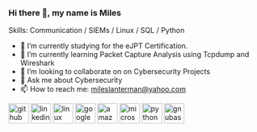 ### Hi there 👋, my name is Miles


Skills: Communication / SIEMs / Linux / SQL / Python

- 🔭 I’m currently studying for the eJPT Certification. 
- 🌱 I’m currently learning Packet Capture Analysis using Tcpdump and Wireshark 
- 👯 I’m looking to collaborate on on Cybersecurity Projects 
- 💬 Ask me about Cybersecurity 
- 📫 How to reach me: mileslanterman@yahoo.com 


[<img src='https://cdn.jsdelivr.net/npm/simple-icons@3.0.1/icons/github.svg' alt='github' height='40'>](https://github.com/Lantyy)  [<img src='https://cdn.jsdelivr.net/npm/simple-icons@3.0.1/icons/linkedin.svg' alt='linkedin' height='40'>](https://www.linkedin.com/in/https://www.linkedin.com/in/miles-lanterman//)  [<img src='https://cdn.jsdelivr.net/npm/simple-icons@3.0.1/icons/linux.svg' alt='linux' height='40'>](https://www.linux.org/)  [<img src='https://cdn.jsdelivr.net/npm/simple-icons@3.0.1/icons/googlecloud.svg' alt='googlecloud' height='40'>](https://cloud.google.com/)  [<img src='https://cdn.jsdelivr.net/npm/simple-icons@3.0.1/icons/amazonaws.svg' alt='amazonaws' height='40'>](https://aws.amazon.com/)  [<img src='https://cdn.jsdelivr.net/npm/simple-icons@3.0.1/icons/microsoftazure.svg' alt='microsoftazure' height='40'>](https://azure.microsoft.com/en-in/)  [<img src='https://cdn.jsdelivr.net/npm/simple-icons@3.0.1/icons/python.svg' alt='python' height='40'>](https://www.python.org/)  [<img src='https://cdn.jsdelivr.net/npm/simple-icons@3.0.1/icons/gnubash.svg' alt='gnubash' height='40'>](https://www.gnu.org/software/bash/)  




